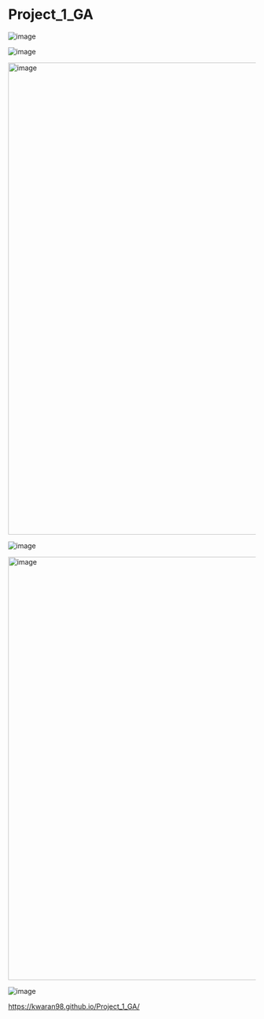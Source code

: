 # Project_1_GA

![image](https://github.com/Kwaran98/Project_1_GA/assets/142907620/f2a8ddff-f200-4b5c-a18d-5b18ce540329)

![image](https://github.com/Kwaran98/Project_1_GA/assets/142907620/50ada290-3544-44b9-ab55-aee5b7857d58)

<img width="959" alt="image" src="https://github.com/Kwaran98/Project_1_GA/assets/142907620/6a543c12-d044-4d95-b659-633f9283b1b2">

![image](https://github.com/Kwaran98/Project_1_GA/assets/142907620/c97d71f4-4cbd-42a6-b66f-cf204e9847f9)

<img width="860" alt="image" src="https://github.com/Kwaran98/Project_1_GA/assets/142907620/ecf84290-f67c-4468-bb06-e562481c1771">

![image](https://github.com/Kwaran98/Project_1_GA/assets/142907620/ba7ccf78-5212-451d-b4f3-9551caf60304)

https://kwaran98.github.io/Project_1_GA/

